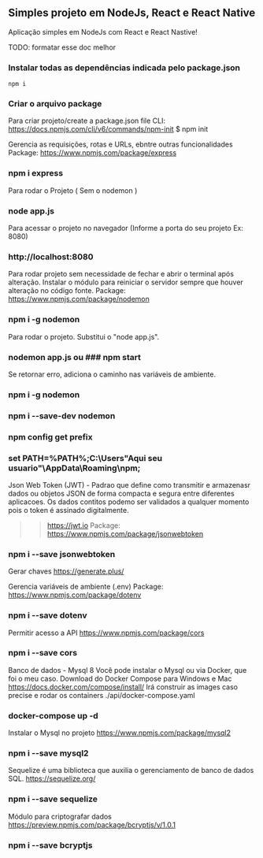 ## Simples projeto em NodeJs, React e React Native

Aplicação simples em NodeJs com React e React Nastive!

TODO: formatar esse doc melhor

### Instalar todas as dependências indicada pelo package.json
```test
npm i

```
###  Criar o arquivo package
Para criar projeto/create a package.json file
CLI: https://docs.npmjs.com/cli/v6/commands/npm-init
$ npm init

Gerencia as requisições, rotas e URLs, ebntre outras funcionalidades
Package: https://www.npmjs.com/package/express
### npm i express

Para rodar o Projeto ( Sem o nodemon )
### node app.js

Para acessar o projeto no navegador (Informe a porta do seu projeto Ex: 8080)
### http://localhost:8080

Para rodar projeto sem necessidade de fechar e abrir o terminal após alteração.
Instalar o módulo para reiniciar o servidor sempre que houver alteração no código fonte.
Package: https://www.npmjs.com/package/nodemon
### npm i -g nodemon

Para rodar o projeto. Substitui o "node app.js".
### nodemon app.js ou ### npm start

Se retornar erro, adiciona o caminho nas variáveis de ambiente.
### npm i -g nodemon
### npm i --save-dev nodemon
### npm config get prefix
### set PATH=%PATH%;C:\Users\"Aqui seu usuario"\AppData\Roaming\npm;

Json Web Token (JWT) - Padrao que define como transmitir e armazenasr dados ou 
objetos JSON de forma compacta e segura entre diferentes aplicacoes.
Os dados contitos podemo ser validados a qualquer momento pois o token é assinado digitalmente.
>> https://jwt.io
Package: https://www.npmjs.com/package/jsonwebtoken
### npm i --save jsonwebtoken

Gerar chaves
https://generate.plus/

Gerencia variáveis de ambiente (.env)
Package: https://www.npmjs.com/package/dotenv
### npm i --save dotenv

Permitir acesso a API
https://www.npmjs.com/package/cors
### npm i --save cors

Banco de dados  - Mysql 8
Você pode instalar o Mysql ou via Docker, que foi o meu caso.
Download do Docker Compose para Windows e Mac
https://docs.docker.com/compose/install/
Irá construir as images caso precise e rodar os containers
./api/docker-compose.yaml
### docker-compose up -d

Instalar o Mysql no projeto
https://www.npmjs.com/package/mysql2
### npm i --save mysql2

Sequelize é uma biblioteca que auxilia o gerenciamento de banco de dados SQL.
https://sequelize.org/
### npm i --save sequelize

Módulo para criptografar dados
https://preview.npmjs.com/package/bcryptjs/v/1.0.1
### npm i --save bcryptjs
